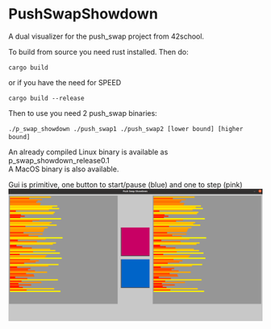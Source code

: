 # PushSwapShowdown
A dual visualizer for the push_swap project from 42school.

To build from source you need rust installed. Then do:
```
cargo build
```
or if you have the need for SPEED
```
cargo build --release
```

Then to use you need 2 push_swap binaries:
```
./p_swap_showdown ./push_swap1 ./push_swap2 [lower bound] [higher bound]
```

An already compiled Linux binary is available as p_swap_showdown_release0.1\
A MacOS binary is also available.

Gui is primitive, one button to start/pause (blue) and one to step (pink)\
![alt text](https://github.com/GlysVenture/PushSwapShowdown/blob/master/vis.png)
